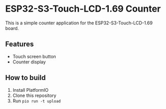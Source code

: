 # ESP32-S3-Touch-LCD-1.69 Counter

This is a simple counter application for the ESP32-S3-Touch-LCD-1.69 board.

## Features

- Touch screen button
- Counter display

## How to build

1. Install PlatformIO
2. Clone this repository
3. Run `pio run -t upload`